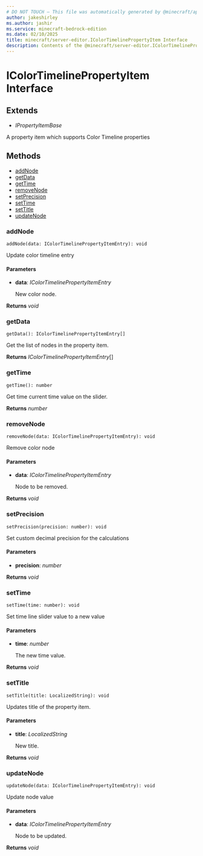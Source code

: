 ```yaml
---
# DO NOT TOUCH — This file was automatically generated by @minecraft/api-docs-generator, to report problems file an issue at https://github.com/Mojang/minecraft-scripting-libraries
author: jakeshirley
ms.author: jashir
ms.service: minecraft-bedrock-edition
ms.date: 02/10/2025
title: minecraft/server-editor.IColorTimelinePropertyItem Interface
description: Contents of the @minecraft/server-editor.IColorTimelinePropertyItem class.
---
```

# IColorTimelinePropertyItem Interface

## Extends
- *IPropertyItemBase*

A property item which supports Color Timeline properties

## Methods
- [addNode](#addnode)
- [getData](#getdata)
- [getTime](#gettime)
- [removeNode](#removenode)
- [setPrecision](#setprecision)
- [setTime](#settime)
- [setTitle](#settitle)
- [updateNode](#updatenode)

### **addNode**
`
addNode(data: IColorTimelinePropertyItemEntry): void
`

Update color timeline entry

#### **Parameters**
- **data**: *IColorTimelinePropertyItemEntry*
  
  New color node.

**Returns** *void*

### **getData**
`
getData(): IColorTimelinePropertyItemEntry[]
`

Get the list of nodes in the property item.

**Returns** *IColorTimelinePropertyItemEntry*[]

### **getTime**
`
getTime(): number
`

Get time current time value on the slider.

**Returns** *number*

### **removeNode**
`
removeNode(data: IColorTimelinePropertyItemEntry): void
`

Remove color node

#### **Parameters**
- **data**: *IColorTimelinePropertyItemEntry*
  
  Node to be removed.

**Returns** *void*

### **setPrecision**
`
setPrecision(precision: number): void
`

Set custom decimal precision for the calculations

#### **Parameters**
- **precision**: *number*

**Returns** *void*

### **setTime**
`
setTime(time: number): void
`

Set time line slider value to a new value

#### **Parameters**
- **time**: *number*
  
  The new time value.

**Returns** *void*

### **setTitle**
`
setTitle(title: LocalizedString): void
`

Updates title of the property item.

#### **Parameters**
- **title**: *LocalizedString*
  
  New title.

**Returns** *void*

### **updateNode**
`
updateNode(data: IColorTimelinePropertyItemEntry): void
`

Update node value

#### **Parameters**
- **data**: *IColorTimelinePropertyItemEntry*
  
  Node to be updated.

**Returns** *void*
